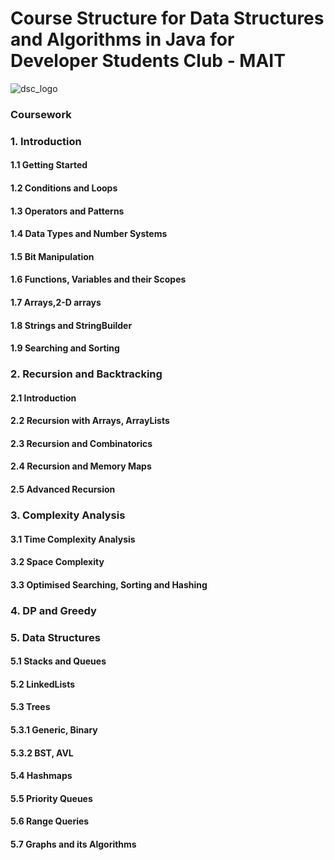 # Course Structure for Data Structures and Algorithms in Java for Developer Students Club - MAIT


![dsc_logo](https://user-images.githubusercontent.com/32260888/53988061-9e40ac00-4148-11e9-95b1-249eb3877d85.png)


### Coursework

### 1. Introduction

#### 1.1 Getting Started

#### 1.2 Conditions and Loops

#### 1.3 Operators and Patterns

#### 1.4 Data Types and Number Systems

#### 1.5 Bit Manipulation

#### 1.6 Functions, Variables and their Scopes

#### 1.7 Arrays,2-D arrays

#### 1.8 Strings and StringBuilder

#### 1.9 Searching and Sorting

### 2. Recursion and Backtracking

#### 2.1 Introduction

#### 2.2 Recursion with Arrays, ArrayLists

#### 2.3 Recursion and Combinatorics

#### 2.4 Recursion and Memory Maps

#### 2.5 Advanced Recursion

### 3. Complexity Analysis

#### 3.1 Time Complexity Analysis

#### 3.2 Space Complexity

#### 3.3 Optimised Searching, Sorting and Hashing

### 4. DP and Greedy

### 5. Data Structures

#### 5.1 Stacks and Queues

#### 5.2 LinkedLists

#### 5.3 Trees

#### 5.3.1 Generic, Binary

#### 5.3.2 BST, AVL

#### 5.4 Hashmaps

#### 5.5 Priority Queues

#### 5.6 Range Queries

#### 5.7 Graphs and its Algorithms
